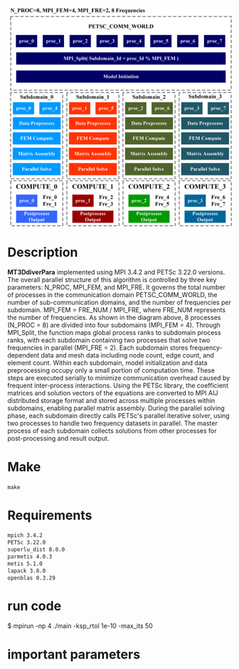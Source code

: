 ![Overall parallel structure of MT3DdiverPara](./kuangjia.png)

# Description
**MT3DdiverPara** implemented using MPI 3.4.2 and PETSc 3.22.0 versions. The overall parallel structure of this algorithm is controlled by three key parameters: N_PROC, MPI_FEM, and MPI_FRE. It governs the total number of processes in the communication domain PETSC_COMM_WORLD, the number of sub-communication domains, and the number of frequencies per subdomain. MPI_FEM = FRE_NUM / MPI_FRE, where FRE_NUM represents the number of frequencies. As shown in the diagram above, 8 processes (N_PROC = 8) are divided into four subdomains (MPI_FEM = 4). Through MPI_Split, the function maps global process ranks to subdomain process ranks, with each subdomain containing two processes that solve two frequencies in parallel (MPI_FRE = 2). Each subdomain stores frequency-dependent data and mesh data including node count, edge count, and element count. Within each subdomain, model initialization and data preprocessing occupy only a small portion of computation time. These steps are executed serially to minimize communication overhead caused by frequent inter-process interactions. Using the PETSc library, the coefficient matrices and solution vectors of the equations are converted to MPI AIJ distributed storage format and stored across multiple processes within subdomains, enabling parallel matrix assembly. During the parallel solving phase, each subdomain directly calls PETSc's parallel iterative solver, using two processes to handle two frequency datasets in parallel. The master process of each subdomain collects solutions from other processes for post-processing and result output.

# Make
`make`

# Requirements
```
mpich 3.4.2
PETSc 3.22.0
superlu_dist 8.0.0
parmetis 4.0.3
metis 5.1.0
lapack 3.8.0
openblas 0.3.29
```

# run code
$ mpirun -np 4 ./main -ksp_rtol 1e-10 -max_its 50

# important parameters

